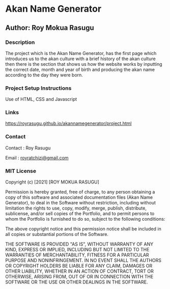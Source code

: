 # Akan Name Generator
## Author: Roy Mokua Rasugu
### Description

The project which is the Akan Name Generator, has the first page which introduces us to the akan culture with a brief history of the akan culture then there is the section that shows us how the website works by inputting the correct date, month and year of birth and producing the akan name according to the day they were born.

### Project Setup Instructions
Use of HTML, CSS and Javascript

### Links
https://royrasugu.github.io/akannamegenerator/project.html

### Contact
Contact : Roy Rasugu

Email : royratchizi@gmail.com
### MIT License

Copyright (c) [2021] [ROY MOKUA RASUGU]

Permission is hereby granted, free of charge, to any person obtaining a copy of this software and associated documentation files (Akan Name Generator), to deal in the Software without restriction, including without limitation the rights to use, copy, modify, merge, publish, distribute, sublicense, and/or sell copies of the Portfolio, and to permit persons to whom the Portfolio is furnished to do so, subject to the following conditions:

The above copyright notice and this permission notice shall be included in all copies or substantial portions of the Software.

THE SOFTWARE IS PROVIDED "AS IS", WITHOUT WARRANTY OF ANY KIND, EXPRESS OR IMPLIED, INCLUDING BUT NOT LIMITED TO THE WARRANTIES OF MERCHANTABILITY, FITNESS FOR A PARTICULAR PURPOSE AND NONINFRINGEMENT. IN NO EVENT SHALL THE AUTHORS OR COPYRIGHT HOLDERS BE LIABLE FOR ANY CLAIM, DAMAGES OR OTHER LIABILITY, WHETHER IN AN ACTION OF CONTRACT, TORT OR OTHERWISE, ARISING FROM, OUT OF OR IN CONNECTION WITH THE SOFTWARE OR THE USE OR OTHER DEALINGS IN THE SOFTWARE.